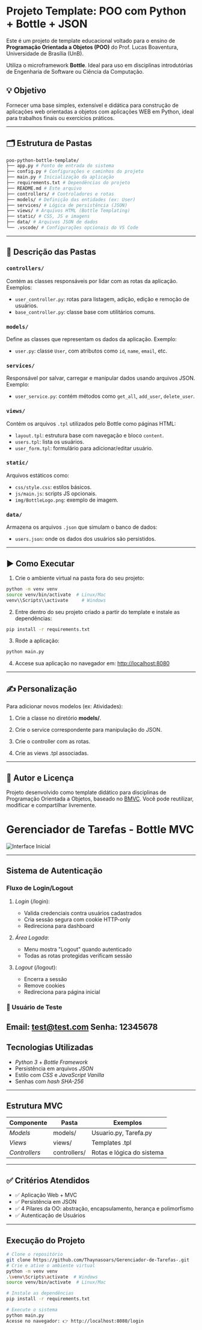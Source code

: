 # Projeto Template: POO com Python + Bottle + JSON

Este é um projeto de template educacional voltado para o ensino de **Programação Orientada a Objetos (POO)** do Prof. Lucas Boaventura, Universidade de Brasília (UnB).

Utiliza o microframework **Bottle**. Ideal para uso em disciplinas introdutórias de Engenharia de Software ou Ciência da Computação.

## 💡 Objetivo

Fornecer uma base simples, extensível e didática para construção de aplicações web orientadas a objetos com aplicações WEB em Python, ideal para trabalhos finais ou exercícios práticos.

---

## 🗂 Estrutura de Pastas

```bash
poo-python-bottle-template/
├── app.py # Ponto de entrada do sistema
├── config.py # Configurações e caminhos do projeto
├── main.py # Inicialização da aplicação
├── requirements.txt # Dependências do projeto
├── README.md # Este arquivo
├── controllers/ # Controladores e rotas
├── models/ # Definição das entidades (ex: User)
├── services/ # Lógica de persistência (JSON)
├── views/ # Arquivos HTML (Bottle Templating)
├── static/ # CSS, JS e imagens
├── data/ # Arquivos JSON de dados
└── .vscode/ # Configurações opcionais do VS Code
```


---

## 📁 Descrição das Pastas

### `controllers/`
Contém as classes responsáveis por lidar com as rotas da aplicação. Exemplos:
- `user_controller.py`: rotas para listagem, adição, edição e remoção de usuários.
- `base_controller.py`: classe base com utilitários comuns.

### `models/`
Define as classes que representam os dados da aplicação. Exemplo:
- `user.py`: classe `User`, com atributos como `id`, `name`, `email`, etc.

### `services/`
Responsável por salvar, carregar e manipular dados usando arquivos JSON. Exemplo:
- `user_service.py`: contém métodos como `get_all`, `add_user`, `delete_user`.

### `views/`
Contém os arquivos `.tpl` utilizados pelo Bottle como páginas HTML:
- `layout.tpl`: estrutura base com navegação e bloco `content`.
- `users.tpl`: lista os usuários.
- `user_form.tpl`: formulário para adicionar/editar usuário.

### `static/`
Arquivos estáticos como:
- `css/style.css`: estilos básicos.
- `js/main.js`: scripts JS opcionais.
- `img/BottleLogo.png`: exemplo de imagem.

### `data/`
Armazena os arquivos `.json` que simulam o banco de dados:
- `users.json`: onde os dados dos usuários são persistidos.

---

## ▶️ Como Executar

1. Crie o ambiente virtual na pasta fora do seu projeto:
```bash
python -m venv venv
source venv/bin/activate  # Linux/Mac
venv\\Scripts\\activate     # Windows
```

2. Entre dentro do seu projeto criado a partir do template e instale as dependências:
```bash
pip install -r requirements.txt
```

3. Rode a aplicação:
```bash
python main.py
```

4. Accese sua aplicação no navegador em: [http://localhost:8080](http://localhost:8080)

---

## ✍️ Personalização
Para adicionar novos modelos (ex: Atividades):

1. Crie a classe no diretório **models/**.

2. Crie o service correspondente para manipulação do JSON.

3. Crie o controller com as rotas.

4. Crie as views .tpl associadas.

---

## 🧠 Autor e Licença
Projeto desenvolvido como template didático para disciplinas de Programação Orientada a Objetos, baseado no [BMVC](https://github.com/hgmachine/bmvc_start_from_this).
Você pode reutilizar, modificar e compartilhar livremente.


#  Gerenciador de Tarefas - Bottle MVC

![Interface Inicial](static/img/tela_inicial.png)

---

## Sistema de Autenticação

### Fluxo de Login/Logout

1. *Login* (/login):
   - Valida credenciais contra usuários cadastrados
   - Cria sessão segura com cookie HTTP-only
   - Redireciona para dashboard

2. *Área Logada*:
   - Menu mostra "Logout" quando autenticado
   - Todas as rotas protegidas verificam sessão

3. *Logout* (/logout):
   - Encerra a sessão
   - Remove cookies
   - Redireciona para página inicial

### 👤 Usuário de Teste

Email: test@test.com
Senha: 12345678
---

##  Tecnologias Utilizadas

-  *Python 3* + *Bottle Framework*
-  Persistência em arquivos *JSON*
-  Estilo com *CSS* e *JavaScript Vanilla*
-  Senhas com *hash SHA-256*

---

##  Estrutura MVC

| Componente   | Pasta         | Exemplos                   |
|--------------|---------------|----------------------------|
| *Models*   | models/     | Usuario.py, Tarefa.py |
| *Views*    | views/      | Templates .tpl          |
| *Controllers* | controllers/ | Rotas e lógica do sistema |

---

## ✅ Critérios Atendidos

- ✅ Aplicação Web + MVC 
- ✅ Persistência em JSON 
- ✅ 4 Pilares da OO: abstração, encapsulamento, herança e polimorfismo 
- ✅ Autenticação de Usuários 

---

##  Execução do Projeto

```bash
# Clone o repositório
git clone https://github.com/Thaynasoars/Gerenciador-de-Tarefas-.git                                                                                     
# Crie e ative o ambiente virtual
python -m venv venv
.\venv\Scripts\activate  # Windows
source venv/bin/activate  # Linux/Mac

# Instale as dependências
pip install -r requirements.txt

# Execute o sistema
python main.py
Acesse no navegador: 👉 http://localhost:8080/login
